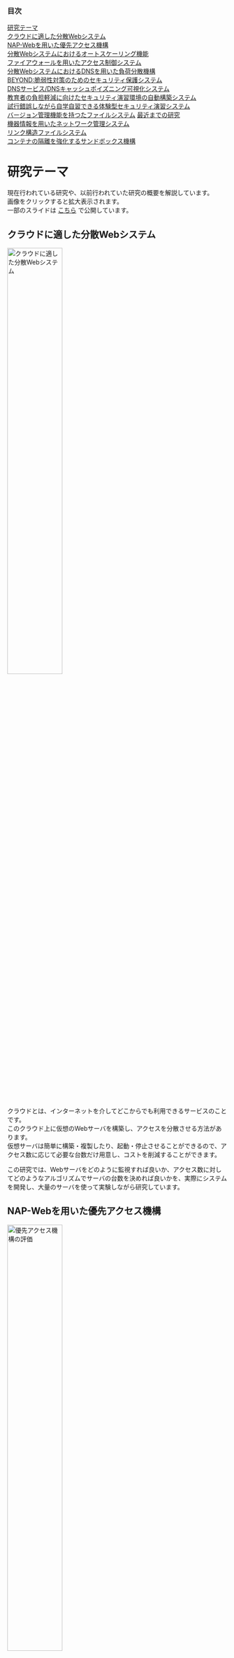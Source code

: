 <nav role="navigation" class="contents_table">

### 目次

[研究テーマ](#研究テーマ)  
[クラウドに適した分散Webシステム](#クラウドに適した分散webシステム)  
[NAP-Webを用いた優先アクセス機構](#nap-webを用いた優先アクセス機構)  
[分散Webシステムにおけるオートスケーリング機能](#分散Webシステムにおけるオートスケーリング機能)  
[ファイアウォールを用いたアクセス制御システム](#ファイアウォールを用いたアクセス制御システム)  
[分散WebシステムにおけるDNSを用いた負荷分散機構](#分散webシステムにおけるdnsを用いた負荷分散機構)  
[BEYOND:脆弱性対策のための​セキュリティ保護システム](#beyond脆弱性対策のための​セキュリティ保護システム)  
[DNSサービス/DNSキャッシュポイズニング可視化システム](#dnsサービスdnsキャッシュポイズニング可視化システム)  
[教育者の負担軽減に向けたセキュリティ演習環境の自動構築システム](#教育者の負担軽減に向けたセキュリティ演習環境の自動構築システム)  
[試行錯誤しながら自学自習できる体験型セキュリティ演習システム](#試行錯誤しながら自学自習できる体験型セキュリティ演習システム)  
[バージョン管理機能を持つたファイルシステム](#バージョン管理機能を持つたファイルシステム)
[最近までの研究](#最近までの研究)  
[機器情報を用いたネットワーク管理システム](#機器情報を用いたネットワーク管理システム)  
[リンク構造ファイルシステム](#リンク構造ファイルシステム)  
[コンテナの隔離を強化するサンドボックス機構](#コンテナの隔離を強化するサンドボックス機構)  


</nav>

# 研究テーマ

現在行われている研究や、以前行われていた研究の概要を解説しています。  
画像をクリックすると拡大表示されます。  
一部のスライドは [こちら](../static/index.md) で公開しています。   

## クラウドに適した分散Webシステム

<img src="../images/theme/distributed-web-system.png" alt="クラウドに適した分散Webシステム" width="50%">

クラウドとは、インターネットを介してどこからでも利用できるサービスのことです。  
このクラウド上に仮想のWebサーバを構築し、アクセスを分散させる方法があります。  
仮想サーバは簡単に構築・複製したり、起動・停止させることができるので、アクセス数に応じて必要な台数だけ用意し、コストを削減することができます。  

この研究では、Webサーバをどのように監視すれば良いか、アクセス数に対してどのようなアルゴリズムでサーバの台数を決めれば良いかを、実際にシステムを開発し、大量のサーバを使って実験しながら研究しています。   

## NAP-Webを用いた優先アクセス機構

<img src="../images/theme/priority-access-system.png" alt="優先アクセス機構の評価" width="50%">

NAP-Webは、Webページへのアクセスが混み合っている時に利用者に待ち時間を書いた仮想的な整理券を配布します。  
整理券を持って再度アクセスした利用者については、必ずアクセスを受け付けます。  

本研究ではNAP-Webに、特定のサーバとのアクセスを、アクセスが混み合っている場合でも一定以上確保するような機構の作成を目指しています。  
アルゴリズムを検討し開発と実験、評価を行っています。   

## 分散Webシステムにおけるオートスケーリング機能

近年Webサービスの普及や利用者の増加によるアクセス数の増加に伴い、Webサーバへの過負荷が問題となっています。  
先行研究では、複数台の仮想マシン上でWebサーバ(キャッシュサーバ)を用意し、処理を分散させることで応答性を確保した分散Webシステムを開発していましたが、仮想マシンでは起動や停止に係る負荷が大きく、クラウド環境では余計なコストがかかります。  
そこで本研究では、仮想マシンと比較して負荷の少ないコンテナ技術を用いて、低コストなWebサーバの割り当てを目的としています。  
さらにアクセス数の変化に追従して必要最小限のコンテナを割り当てるオートスケール機能を開発することで、分散Webシステムの運用におけるコストを最小限に留めます。  

## ファイアウォールを用いたアクセス制御システム

Webを利用したサービスの中には、ある特定の対話的な処理を高い優先度で処理したいという要求があります。  
この時、サーバの過負荷によって、応答性の低下が問題になります。  
ユーザ認証などで、同時サービス数は減らせますが、DoS攻撃は防げません。  
この攻撃はファイアウォールによって防ぐことができます。  

そこで本研究では、安定して供給したいサービスに対して、ファイアウォールを利用してアクセス制御を行うシステムの開発をしています。  

## 分散WebシステムにおけるDNSを用いた負荷分散機構

近年、Webサービスの普及や利用者の増加に伴い、Webサーバが行う処理が複雑化し負荷が増加しています。  
Webサーバへの負荷の増加に対し、クラウドで提供されるサーバをキャッシュサーバとして用いて監視し、その負荷量に応じてキャッシュサーバ数を動的に増減させることでリソースとコストの最適化を行う分散Webシステムというものがあります。  

本研究では、DNSラウンドロビンというDNSの機能を利用した、分散Webシステムの負荷分散機構の開発を行っています。   

## BEYOND:脆弱性対策のための​セキュリティ保護システム

スライドを [こちら](../public_material/s20g470-IntroResearch.pdf) で公開しています．  

<img src="../images/theme/security_system.png" alt="security_system" width="50%">
<img src="../images/theme/zeroday_attack.png" alt="zeroday_attack" width="50%">
<img src="../images/theme/introduction.png" alt="introduction" width="50%">
<img src="../images/theme/target.png" alt="target" width="50%">

近年，脆弱性を利用した攻撃が増えており，それらの攻撃はパッチが配布されるまで対策が難しいです．  
また，個人で保有する機器を大学などの組織内のネットワークに持ち込む「BYOD」を導入する組織も増えています．  
そのような組織において，パッチが導入されていない機器が組織に蔓延しており，情報資産が驚異にさらされているという課題があります．  
しかしながら，大学や中小企業などの組織では，コストの問題から高性能かつ高価なセキュリティシステムの導入や，個人に対して機器の配布をすることなどが難しいです．  
これらを受けて，我々は，攻撃される可能性のある機器を，組織のネットワークから追い出すことで，組織の情報資産を守る，セキュリティ保護システム ”BEYOND” を開発しています．  

”BEYOND”はインターネット上に公開されている脆弱性情報を収集します．  
組織内の機器情報はエージェントやブラウザからの入力により収集・管理します．  
これらの情報を突き合わせ，組織内の機器に存在する脆弱性を検知し，機器に対する制御方針を算出します．  
算出された制御方針を元に組織の管理者及び機器の所有者に通知を行い，システムにより機器を組織のネットワークから遮断・隔離を行います．  

## DNSサービス/DNSキャッシュポイズニング可視化システム

<img src="../images/theme/vda-ui.png" alt="vda-ui" width="50%">

DNSを標的とした，あるいは利用した攻撃は数多く存在します．  
すでに対策は施されていますが，未だに新たな攻撃手法が出ていることも事実です．  
また，こういったサイバー攻撃は実際に目視できず，図表による説明でも通信の順番やデータなどの情報が分かりにくくなってしまいます．  
そこで，情報セキュリティ技術の導入教育を目的とした，DNS攻撃の中でも代表的なDNSキャッシュポイズニングを可視化するWebアプリケーションシステム，「Visual DNS Attack」を開発しました．  
これにより，利用者がポイズニングについてより理解すると同時に，DNSの構造的な弱点についても理解すると考えています．  

## 教育者の負担軽減に向けたセキュリティ演習環境の自動構築システム

<img src="../images/theme/auto_sec_exec_envs1.png" alt="auto_sec_exec_envs1" width="50%">
<img src="../images/theme/auto_sec_exec_envs2.png" alt="auto_sec_exec_envs2" width="50%">
<img src="../images/theme/auto_sec_exec_envs3.png" alt="auto_sec_exec_envs3" width="50%">
<img src="../images/theme/auto_sec_exec_envs4.png" alt="auto_sec_exec_envs4" width="50%">

サイバー攻撃の多様化・高度化を受け，セキュリティ対策としてセキュリティ人材の育成が求められています.  
特に，実践的な技術力を身につけられる演習が注目されており，国の人材育成事業としても実施されています.  
しかし，演習を実現するための環境構築には専門技術や手間，時間が必要であり，中小企業や地方の教育機関の教育者には困難です.  
本研究では，演習環境を用意する教育者の負担を軽減し，幅広くセキュリティ演習が実施できるようになることを目指し，演習環境の自動構築システムを開発しています．  

## 試行錯誤しながら自学自習できる体験型セキュリティ演習システム

スライドを [こちら](../static/index.html?FILE=../public_material/s22d451-IntroResearch.pdf) で公開しています．  

<img src="../images/theme/protec-kun_00.png" alt="protec-kun_03" width="50%">

サイバー攻撃の増加や高度化に伴い，「手が動く」実践的なセキュリティ人材が不足しています．  
本研究では，そのような人材の育成を目的とした研究をしています．  
そのために，体験型セキュリティ演習の1つである「ハードニング演習」に注目しています．  
しかし，既存のハードニング演習は，複数メンバー集まってグループで相談しながら行う演習であるため，スキルの低いメンバーは演習について行けずグループの中で置いてけぼりになってしまいます．  
このような，ついて行けない学生をサポートし，グループ演習ができるまでに底上げするシステムを開発することで，セキュリティ人材の育成に寄与します．  

## バージョン管理機能を持つたファイルシステム　

近年，ランサムウェアによる被害の件数は増加しています．  
重要なファイルを持つパソコンがランサムウェアに感染し，ファイルが暗号化された場合，業務の継続が困難になり多額の損害が生じます．  
通常は，バックアップを取りデータの消失に対応するのですが，バックアップのコストは高く，1日に1回です．  
そのため，バックアップを取ってから編集したファイルがランサムウェアによって暗号化された場合，そのファイルの編集内容を復元させることは難しいです．  
本研究では，ファイルのOEPN毎に自動でバージョン作成を行い，過去のファイルの状態に戻れるファイルシステムを開発をしています．  

<img src="../images/theme/yuiha-fs-backup.png" alt="yuiha-fs" width="100%">

# 最近までの研究

## 機器情報を用いたネットワーク管理システム

社内などのネットワークに接続する通信機器の情報収集を効率的に行い、管理者の負担を軽減することを目的としています。  
また、学内情報を保持する教務システムや機器情報を用いてネットワーク内のグループ化を可能とし、アクセス制御を自動化することで柔軟なネットワーク管理を実現できるよう開発を行なっています。   

## リンク構造ファイルシステム

ファイルに対して間違った操作や第三者による変更が加えられたときに変更前の状態に戻したいといった状況が考えられます。  
ファイルを可変長ブロックとそれらをつなぐリンクで構成し、ファイルの変更操作を上書きではなくリンクのつなぎかえによる追記で実現することで過去の状態を復元することができるファイルシステムを開発しています。  

## コンテナの隔離を強化するサンドボックス機構

<img src="../images/theme/runu-system-arch.png" alt="runu-system-arch" width="50%">

軽量な仮想化手法として，コンテナ型仮想化が注目されています。  
昨今では、DockerやKubernetesといったコンテナ型仮想環境を用いてWebサービスを提供するサービスが増加しています。  
しかし、コンテナはホストOSとカーネルを共有しているため、コンテナ内から物理マシンやホストOSへ攻撃されてしまうリスクが存在します。  
近年、コンテナ内からカーネルやシステムコールの脆弱性を利用し，ホストへの不正な攻撃 (権限昇格)が可能となってしまうコンテナランタイム(コンテナ実行環境)の脆弱性も報告されています。  
本研究では、権限昇格に対し，User-Mode Linuxを用いた強力な分離機構を強化するコンテナランタイムとしてTight-Containers の設計と実装を行います。  
